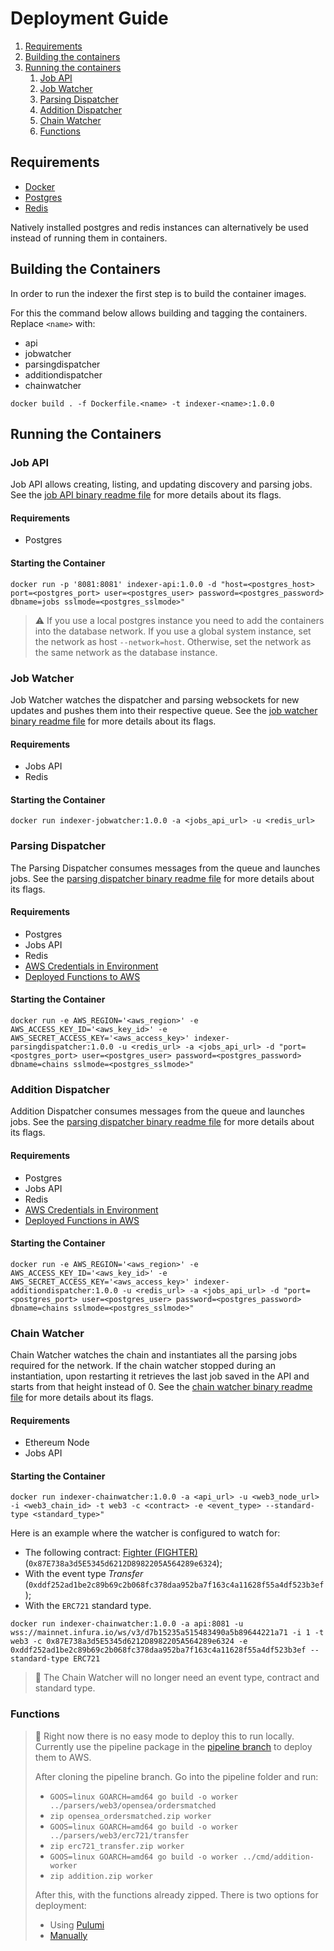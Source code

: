 # Deployment Guide

1. [Requirements](#requirements)
2. [Building the containers](#building-the-containers)
3. [Running the containers](#running-the-containers)
    1. [Job API](#job-api)
    2. [Job Watcher](#job-watcher)
    3. [Parsing Dispatcher](#parsing-dispatcher)
    3. [Addition Dispatcher](#addition-dispatcher)
    4. [Chain Watcher](#chain-watcher)
    5. [Functions](#functions)

## Requirements

* [Docker](https://docs.docker.com/get-docker/)
* [Postgres](https://hub.docker.com/_/postgres)
* [Redis](https://hub.docker.com/_/redis)

Natively installed postgres and redis instances can alternatively be used instead of running them in containers.

## Building the Containers

In order to run the indexer the first step is to build the container images.

For this the command below allows building and tagging the containers. Replace `<name>` with:

* api
* jobwatcher
* parsingdispatcher
* additiondispatcher
* chainwatcher

```console
docker build . -f Dockerfile.<name> -t indexer-<name>:1.0.0
```

## Running the Containers

### Job API

Job API allows creating, listing, and updating discovery and parsing jobs.
See the [job API binary readme file](cmd/jobs-api/README.md) for more details about its flags.

#### Requirements

* Postgres

#### Starting the Container

```console
docker run -p '8081:8081' indexer-api:1.0.0 -d "host=<postgres_host> port=<postgres_port> user=<postgres_user> password=<postgres_password> dbname=jobs sslmode=<postgres_sslmode>"
```

> ⚠️ If you use a local postgres instance you need to add the containers into the database network.
> If you use a global system instance, set the network as host `--network=host`.
> Otherwise, set the network as the same network as the database instance.

### Job Watcher

Job Watcher watches the dispatcher and parsing websockets for new updates and pushes them into their respective queue.
See the [job watcher binary readme file](cmd/jobs-watcher/README.md) for more details about its flags.

#### Requirements

* Jobs API
* Redis

#### Starting the Container

```console
docker run indexer-jobwatcher:1.0.0 -a <jobs_api_url> -u <redis_url>
```

### Parsing Dispatcher

The Parsing Dispatcher consumes messages from the queue and launches jobs.
See the [parsing dispatcher binary readme file](cmd/parsing-dispatcher/README.md) for more details about its flags.

#### Requirements

* Postgres
* Jobs API
* Redis
* [AWS Credentials in Environment](https://docs.aws.amazon.com/cli/latest/userguide/cli-configure-envvars.html)
* [Deployed Functions to AWS](#functions)

#### Starting the Container

```console
docker run -e AWS_REGION='<aws_region>' -e AWS_ACCESS_KEY_ID='<aws_key_id>' -e AWS_SECRET_ACCESS_KEY='<aws_access_key>' indexer-parsingdispatcher:1.0.0 -u <redis_url> -a <jobs_api_url> -d "port=<postgres_port> user=<postgres_user> password=<postgres_password> dbname=chains sslmode=<postgres_sslmode>"
```

### Addition Dispatcher

Addition Dispatcher consumes messages from the queue and launches jobs.
See the [parsing dispatcher binary readme file](cmd/parsing-dispatcher/README.md) for more details about its flags.

#### Requirements

* Postgres
* Jobs API
* Redis
* [AWS Credentials in Environment](https://docs.aws.amazon.com/cli/latest/userguide/cli-configure-envvars.html)
* [Deployed Functions in AWS](#functions)

#### Starting the Container

```console
docker run -e AWS_REGION='<aws_region>' -e AWS_ACCESS_KEY_ID='<aws_key_id>' -e AWS_SECRET_ACCESS_KEY='<aws_access_key>' indexer-additiondispatcher:1.0.0 -u <redis_url> -a <jobs_api_url> -d "port=<postgres_port> user=<postgres_user> password=<postgres_password> dbname=chains sslmode=<postgres_sslmode>"
```

### Chain Watcher

Chain Watcher watches the chain and instantiates all the parsing jobs required for the network.
If the chain watcher stopped during an instantiation, upon restarting it retrieves the last job saved in the API and starts from that height instead of 0.
See the [chain watcher binary readme file](cmd/chain-watcher/README.md) for more details about its flags.

#### Requirements

* Ethereum Node
* Jobs API

#### Starting the Container

```console
docker run indexer-chainwatcher:1.0.0 -a <api_url> -u <web3_node_url> -i <web3_chain_id> -t web3 -c <contract> -e <event_type> --standard-type <standard_type>"
```

Here is an example where the watcher is configured to watch for:

* The following contract: [Fighter (FIGHTER)](https://etherscan.io/address/0x87E738a3d5E5345d6212D8982205A564289e6324) (`0x87E738a3d5E5345d6212D8982205A564289e6324`);
* With the event type _Transfer_ (`0xddf252ad1be2c89b69c2b068fc378daa952ba7f163c4a11628f55a4df523b3ef`);
* With the `ERC721` standard type.

```console
docker run indexer-chainwatcher:1.0.0 -a api:8081 -u wss://mainnet.infura.io/ws/v3/d7b15235a515483490a5b89644221a71 -i 1 -t web3 -c 0x87E738a3d5E5345d6212D8982205A564289e6324 -e 0xddf252ad1be2c89b69c2b068fc378daa952ba7f163c4a11628f55a4df523b3ef --standard-type ERC721
```

> 🚧
> The Chain Watcher will no longer need an event type, contract and standard type.

### Functions

> 🚧
> Right now there is no easy mode to deploy this to run locally.
> Currently use the pipeline package in the [pipeline branch](https://github.com/NFT-com/indexer/tree/pipeline) to deploy them to AWS.
>
> After cloning the pipeline branch.
> Go into the pipeline folder and run:
> 
> * ` GOOS=linux GOARCH=amd64 go build -o worker ../parsers/web3/opensea/ordersmatched `
> * ` zip opensea_ordersmatched.zip worker  `
> * ` GOOS=linux GOARCH=amd64 go build -o worker ../parsers/web3/erc721/transfer `
> * ` zip erc721_transfer.zip worker `
> * ` GOOS=linux GOARCH=amd64 go build -o worker ../cmd/addition-worker `
> * ` zip addition.zip worker `
>
> After this, with the functions already zipped.
> There is two options for deployment:
> 
> * Using [Pulumi](https://www.pulumi.com/)
> * [Manually](https://docs.aws.amazon.com/lambda/latest/dg/gettingstarted-package.html)
> 